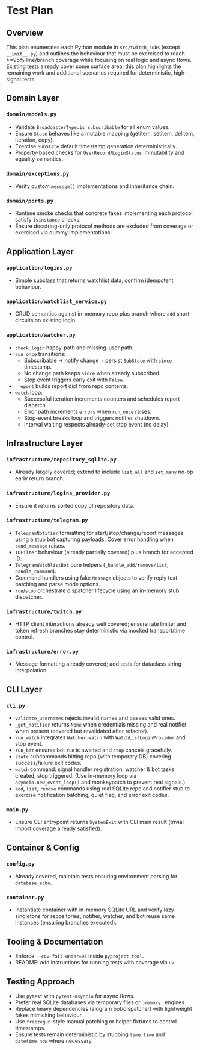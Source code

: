 # Test Plan

## Overview
This plan enumerates each Python module in `src/twitch_subs` (except `__init__.py`) and outlines the
behaviour that must be exercised to reach >=95% line/branch coverage while focusing on real logic and
async flows. Existing tests already cover some surface area; this plan highlights the remaining work
and additional scenarios required for deterministic, high-signal tests.

## Domain Layer

### `domain/models.py`
- Validate `BroadcasterType.is_subscribable` for all enum values.
- Ensure `State` behaves like a mutable mapping (getitem, setitem, delitem, iteration, copy).
- Exercise `SubState` default timestamp generation deterministically.
- Property-based checks for `UserRecord`/`LoginStatus` immutability and equality semantics.

### `domain/exceptions.py`
- Verify custom `message()` implementations and inheritance chain.

### `domain/ports.py`
- Runtime smoke checks that concrete fakes implementing each protocol satisfy `isinstance` checks.
- Ensure docstring-only protocol methods are excluded from coverage or exercised via dummy
  implementations.

## Application Layer

### `application/logins.py`
- Simple subclass that returns watchlist data; confirm idempotent behaviour.

### `application/watchlist_service.py`
- CRUD semantics against in-memory repo plus branch where `add` short-circuits on existing login.

### `application/watcher.py`
- `check_login` happy-path and missing-user path.
- `run_once` transitions:
  - Subscribable -> notify change + persist `SubState` with `since` timestamp.
  - No change path keeps `since` when already subscribed.
  - Stop event triggers early exit with `False`.
- `_report` builds report dict from repo contents.
- `watch` loop:
  - Successful iteration increments counters and schedules report dispatch.
  - Error path increments `errors` when `run_once` raises.
  - Stop-event breaks loop and triggers notifier shutdown.
  - Interval waiting respects already-set stop event (no delay).

## Infrastructure Layer

### `infrastructure/repository_sqlite.py`
- Already largely covered; extend to include `list_all` and `set_many` no-op early return branch.

### `infrastructure/logins_provider.py`
- Ensure it returns sorted copy of repository data.

### `infrastructure/telegram.py`
- `TelegramNotifier` formatting for start/stop/change/report messages using a stub bot capturing
  payloads. Cover error handling when `send_message` raises.
- `IDFilter` behaviour (already partially covered) plus branch for accepted ID.
- `TelegramWatchlistBot` pure helpers (`_handle_add/remove/list`, `handle_command`).
- Command handlers using fake `Message` objects to verify reply text batching and parse mode options.
- `run`/`stop` orchestrate dispatcher lifecycle using an in-memory stub dispatcher.

### `infrastructure/twitch.py`
- HTTP client interactions already well covered; ensure rate limiter and token refresh branches stay
  deterministic via mocked transport/time control.

### `infrastructure/error.py`
- Message formatting already covered; add tests for dataclass string interpolation.

## CLI Layer

### `cli.py`
- `validate_usernames` rejects invalid names and passes valid ones.
- `_get_notifier` returns `None` when credentials missing and real notifier when present (covered but
  revalidated after refactor).
- `run_watch` integrates `Watcher.watch` with `WatchListLoginProvider` and stop event.
- `run_bot` ensures bot `run` is awaited and `stop` cancels gracefully.
- `state` subcommands hitting repo (with temporary DB) covering success/failure exit codes.
- `watch` command: signal handler registration, watcher & bot tasks created, stop triggered.
  (Use in-memory loop via `asyncio.new_event_loop()` and monkeypatch to prevent real signals.)
- `add`, `list`, `remove` commands using real SQLite repo and notifier stub to exercise notification
  batching, quiet flag, and error exit codes.

### `main.py`
- Ensure CLI entrypoint returns `SystemExit` with CLI main result (trivial import coverage already
  satisfied).

## Container & Config

### `config.py`
- Already covered, maintain tests ensuring environment parsing for `database_echo`.

### `container.py`
- Instantiate container with in-memory SQLite URL and verify lazy singletons for repositories,
  notifier, watcher, and bot reuse same instances (ensuring branches executed).

## Tooling & Documentation

- Enforce `--cov-fail-under=95` inside `pyproject.toml`.
- README: add instructions for running tests with coverage via `uv`.

## Testing Approach

- Use `pytest` with `pytest-asyncio` for async flows.
- Prefer real SQLite databases via temporary files or `:memory:` engines.
- Replace heavy dependencies (aiogram bot/dispatcher) with lightweight fakes mimicking behaviour.
- Use `freezegun`-style manual patching or helper fixtures to control timestamps.
- Ensure tests remain deterministic by stubbing `time.time` and `datetime.now` where necessary.

